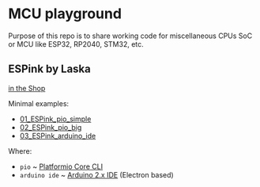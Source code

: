 # MCU playground

Purpose of this repo is to share working code for miscellaneous CPUs SoC or MCU like ESP32, RP2040, STM32, etc.

## ESPink by Laska

[in the Shop](https://www.laskakit.cz/laskakit-espink-esp32-e-paper-pcb-antenna/)

Minimal examples:

* [01_ESPink_pio_simple](ESPink/01_ESPink_pio_simple/)
* [02_ESPink_pio_big](ESPink/02_ESPink_pio_big/)
* [03_ESPink_arduino_ide](ESPink/03_ESPink_arduino_ide/)

Where:

* `pio` ~ [Platformio Core CLI](https://platformio.org/install/cli)
* `arduino ide` ~ [Arduino 2.x IDE](https://www.arduino.cc/en/software) (Electron based)
